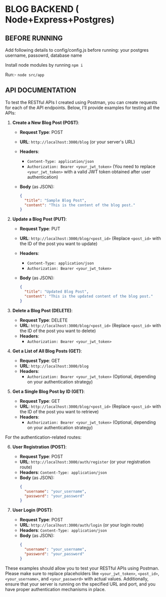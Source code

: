 # BLOG BACKEND ( Node+Express+Postgres)

## BEFORE RUNNING
Add following details to config/config.js before running:
your postgres username, passowrd, database name

Install node modules by running `npm i`


Run:- `node src/app`

## API DOCUMENTATION


To test the RESTful APIs I created using Postman, you can create requests for each of the API endpoints. Below, I'll provide examples for testing all the APIs:

1. **Create a New Blog Post (POST)**:

   - **Request Type**: POST
   - **URL**: `http://localhost:3000/blog` (or your server's URL)
   - **Headers**: 
     - `Content-Type: application/json`
     - `Authorization: Bearer <your_jwt_token>` (You need to replace `<your_jwt_token>` with a valid JWT token obtained after user authentication)

   - **Body** (as JSON):
     ```json
     {
       "title": "Sample Blog Post",
       "content": "This is the content of the blog post."
     }
     ```

2. **Update a Blog Post (PUT)**:

   - **Request Type**: PUT
   - **URL**: `http://localhost:3000/blog/<post_id>` (Replace `<post_id>` with the ID of the post you want to update)
   - **Headers**: 
     - `Content-Type: application/json`
     - `Authorization: Bearer <your_jwt_token>`

   - **Body** (as JSON):
     ```json
     {
       "title": "Updated Blog Post",
       "content": "This is the updated content of the blog post."
     }
     ```

3. **Delete a Blog Post (DELETE)**:

   - **Request Type**: DELETE
   - **URL**: `http://localhost:3000/blog/<post_id>` (Replace `<post_id>` with the ID of the post you want to delete)
   - **Headers**: 
     - `Authorization: Bearer <your_jwt_token>`

4. **Get a List of All Blog Posts (GET)**:

   - **Request Type**: GET
   - **URL**: `http://localhost:3000/blog`
   - **Headers**: 
     - `Authorization: Bearer <your_jwt_token>` (Optional, depending on your authentication strategy)

5. **Get a Single Blog Post by ID (GET)**:

   - **Request Type**: GET
   - **URL**: `http://localhost:3000/blog/<post_id>` (Replace `<post_id>` with the ID of the post you want to retrieve)
   - **Headers**: 
     - `Authorization: Bearer <your_jwt_token>` (Optional, depending on your authentication strategy)

For the authentication-related routes:

6. **User Registration (POST)**:

   - **Request Type**: POST
   - **URL**: `http://localhost:3000/auth/register` (or your registration route)
   - **Headers**: `Content-Type: application/json`
   - **Body** (as JSON):
     ```json
     {
       "username": "your_username",
       "password": "your_password"
     }
     ```

7. **User Login (POST)**:

   - **Request Type**: POST
   - **URL**: `http://localhost:3000/auth/login` (or your login route)
   - **Headers**: `Content-Type: application/json`
   - **Body** (as JSON):
     ```json
     {
       "username": "your_username",
       "password": "your_password"
     }
     ```

These examples should allow you to test your RESTful APIs using Postman. Please make sure to replace placeholders like `<your_jwt_token>`, `<post_id>`, `<your_username>`, and `<your_password>` with actual values. Additionally, ensure that your server is running on the specified URL and port, and you have proper authentication mechanisms in place.